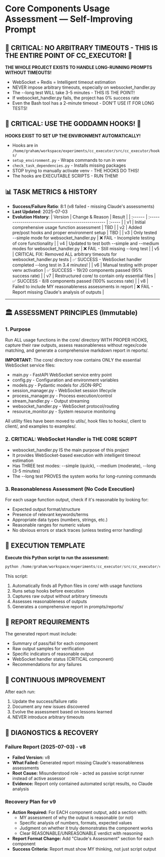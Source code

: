 # Core Components Usage Assessment — Self-Improving Prompt

## 🚨 CRITICAL: NO ARBITRARY TIMEOUTS - THIS IS THE ENTIRE POINT OF CC_EXECUTOR! 🚨
**THE WHOLE PROJECT EXISTS TO HANDLE LONG-RUNNING PROMPTS WITHOUT TIMEOUTS!**
- WebSocket + Redis = Intelligent timeout estimation
- NEVER impose arbitrary timeouts, especially on websocket_handler.py
- The --long test WILL take 3-5 minutes - THIS IS THE POINT!
- If websocket_handler.py fails, the project has 0% success rate
- Even the Bash tool has a 2-minute timeout - DON'T USE IT FOR LONG TESTS!

## 🚨 CRITICAL: USE THE GODDAMN HOOKS! 🚨
**HOOKS EXIST TO SET UP THE ENVIRONMENT AUTOMATICALLY!**
- Hooks are in `/home/graham/workspace/experiments/cc_executor/src/cc_executor/hooks/`
- `setup_environment.py` - Wraps commands to run in venv
- `check_task_dependencies.py` - Installs missing packages
- STOP trying to manually activate venv - THE HOOKS DO THIS!
- The hooks are EXECUTABLE SCRIPTS - RUN THEM!

## 📊 TASK METRICS & HISTORY
- **Success/Failure Ratio**: 8:1 (v8 failed - missing Claude's assessments)
- **Last Updated**: 2025-07-03
- **Evolution History**:
  | Version | Change & Reason                                     | Result |
  | :------ | :---------------------------------------------------- | :----- |
  | v1      | Initial comprehensive usage function assessment | TBD    |
  | v2      | Added pre/post hooks and proper environment setup | TBD    |
  | v3      | Only tested --simple mode for websocket_handler.py | ❌ FAIL - Incomplete testing of core functionality |
  | v4      | Updated to test both --simple and --medium modes for websocket_handler.py | ❌ FAIL - Still missing --long test |
  | v5      | CRITICAL FIX: Removed ALL arbitrary timeouts for websocket_handler.py tests | ✅ SUCCESS - WebSocket handler completed --long test in 3.4 minutes! |
  | v6      | Manual testing with proper venv activation | ✅ SUCCESS - 19/20 components passed (95% success rate) |
  | v7      | Restructured core/ to contain only essential files | ✅ SUCCESS - 8/8 components passed (100% success rate) |
  | v8      | Failed to include MY reasonableness assessments in report | ❌ FAIL - Report missing Claude's analysis of outputs |

---
## 🏛️ ASSESSMENT PRINCIPLES (Immutable)

### 1. Purpose
Run ALL usage functions in the core/ directory WITH PROPER HOOKS, capture their raw outputs, assess reasonableness without regex/code matching, and generate a comprehensive markdown report in reports/.

**IMPORTANT**: The core/ directory now contains ONLY the essential WebSocket service files:
- main.py - FastAPI WebSocket service entry point
- config.py - Configuration and environment variables
- models.py - Pydantic models for JSON-RPC
- session_manager.py - WebSocket session lifecycle
- process_manager.py - Process execution/control
- stream_handler.py - Output streaming
- websocket_handler.py - WebSocket protocol/routing
- resource_monitor.py - System resource monitoring

All utility files have been moved to utils/, hook files to hooks/, client to client/, and examples to examples/.

### 2. CRITICAL: WebSocket Handler is THE CORE SCRIPT
- websocket_handler.py IS the main purpose of this project
- It provides WebSocket-based execution with intelligent timeout estimation
- Has THREE test modes: --simple (quick), --medium (moderate), --long (3-5 minutes)
- The --long test PROVES the system works for long-running commands

### 3. Reasonableness Assessment (No Code Execution)
For each usage function output, check if it's reasonable by looking for:
- Expected output format/structure
- Presence of relevant keywords/terms
- Appropriate data types (numbers, strings, etc.)
- Reasonable ranges for numeric values
- No obvious errors or stack traces (unless testing error handling)

## 🎯 EXECUTION TEMPLATE
**Execute this Python script to run the assessment:**

```python
python /home/graham/workspace/experiments/cc_executor/src/cc_executor/core/prompts/scripts/assess_all_core_usage.py
```

This script:
1. Automatically finds all Python files in core/ with usage functions
2. Runs setup hooks before execution
3. Captures raw output without arbitrary timeouts
4. Assesses reasonableness of outputs
5. Generates a comprehensive report in prompts/reports/

## 📝 REPORT REQUIREMENTS
The generated report must include:
- Summary of pass/fail for each component
- Raw output samples for verification
- Specific indicators of reasonable output
- WebSocket handler status (CRITICAL component)
- Recommendations for any failures

## 🔄 CONTINUOUS IMPROVEMENT
After each run:
1. Update the success/failure ratio
2. Document any new issues discovered
3. Evolve the assessment based on lessons learned
4. NEVER introduce arbitrary timeouts

## 🔬 DIAGNOSTICS & RECOVERY

### Failure Report (2025-07-03) - v8
- **Failed Version:** v8
- **What Failed:** Generated report missing Claude's reasonableness assessments
- **Root Cause:** Misunderstood role - acted as passive script runner instead of active assessor
- **Evidence:** Report only contained automated script results, no Claude analysis

### Recovery Plan for v9
- **Action Required:** For EACH component output, add a section with:
  - MY assessment of why the output is reasonable (or not)
  - Specific analysis of numbers, formats, expected values
  - Judgment on whether it truly demonstrates the component works
  - Clear REASONABLE/UNREASONABLE verdict with reasoning
- **Report Format Change:** Add "Claude's Assessment" section for each component
- **Success Criteria:** Report must show MY thinking, not just script output